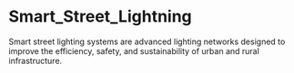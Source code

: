 # Smart_Street_Lightning
Smart street lighting systems are advanced lighting networks designed to improve the efficiency, safety, and sustainability of urban and rural infrastructure. 
